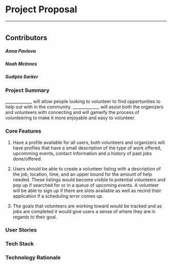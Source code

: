 # Project Proposal

---

# <!-- Program Name -->

## Contributors

##### Anna Pavlova
##### Noah McInnes
##### Sudipta Sarker


### Project Summary

<!-- Program Name -->_____________ will allow people looking to volunteer to find oppertunities to help out with in the community. <!-- Program Name --> _____________ will assist both the organizers and volunteers with connecting and will gameify the process of volunteering to make it more enjoyable and easy to volunteer. 

### Core Features

1) Have a profile available for all users, both volunteers and organizers will have profiles that have a small description of the type of work offered, upcomming events, contact information and a history of past jobs done/offered.

2) Users should be able to create a volunteer listing with a description of the job, location, time, and an upper bound for the amount of help needed. These listings would become visible to potential volunteers and pop up if searched for or in a queue of upcoming events. A volunteer will be able to sign up if there are slots available as well as recind their application if a scheduling error comes up.

3) The goals that volunteers are working toward would be tracked and as jobs are completed it would give users a sense of where they are in regards to their goal.

### User Stories



### Tech Stack



### Technology Rationale


